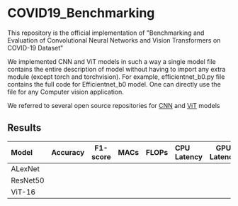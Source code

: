 # COVID19_Benchmarking

This repository is the official implementation of "Benchmarking and Evaluation of Convolutional Neural Networks and Vision Transformers on COVID-19 Dataset" 


We implemented CNN and ViT models in such a way a single model file contains the entire description of model without having to import any extra module (except torch and torchvision). For example, efficientnet_b0.py file contains the full code for Efficientnet_b0 model. One can directly use the file for any Computer vision application.  


We referred to several open source repositories for [CNN](https://github.com/pytorch/vision/tree/main/torchvision/models) and [ViT](https://github.com/lucidrains/vit-pytorch) models 

## Results


| Model | Accuracy | F1-score | MACs | FLOPs | CPU Latency | GPU Latency | No. of Params | 
|:------|:---------|:--------:|-----:|-------|:------------|:-----------:|---------------|
| ALexNet |  |  |  |  |  |  |  |
| ResNet50  |  |  |  |  |  |  |  |
| ViT-16 |  |  |  |  |  |  |  |


